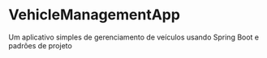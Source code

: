 # VehicleManagementApp
Um aplicativo simples de gerenciamento de veículos usando Spring Boot e padrões de projeto
